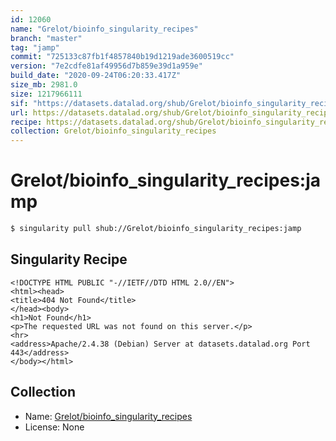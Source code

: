 ```yaml
---
id: 12060
name: "Grelot/bioinfo_singularity_recipes"
branch: "master"
tag: "jamp"
commit: "725133c87fb1f4857840b19d1219ade3600519cc"
version: "7e2cdfe81af49956d7b859e39d1a959e"
build_date: "2020-09-24T06:20:33.417Z"
size_mb: 2981.0
size: 1217966111
sif: "https://datasets.datalad.org/shub/Grelot/bioinfo_singularity_recipes/jamp/2020-09-24-725133c8-7e2cdfe8/7e2cdfe81af49956d7b859e39d1a959e.sif"
url: https://datasets.datalad.org/shub/Grelot/bioinfo_singularity_recipes/jamp/2020-09-24-725133c8-7e2cdfe8/
recipe: https://datasets.datalad.org/shub/Grelot/bioinfo_singularity_recipes/jamp/2020-09-24-725133c8-7e2cdfe8/Singularity
collection: Grelot/bioinfo_singularity_recipes
---
```


# Grelot/bioinfo_singularity_recipes:jamp

```bash
$ singularity pull shub://Grelot/bioinfo_singularity_recipes:jamp
```

## Singularity Recipe

```singularity
<!DOCTYPE HTML PUBLIC "-//IETF//DTD HTML 2.0//EN">
<html><head>
<title>404 Not Found</title>
</head><body>
<h1>Not Found</h1>
<p>The requested URL was not found on this server.</p>
<hr>
<address>Apache/2.4.38 (Debian) Server at datasets.datalad.org Port 443</address>
</body></html>
```

## Collection

 - Name: [Grelot/bioinfo_singularity_recipes](https://github.com/Grelot/bioinfo_singularity_recipes)
 - License: None


